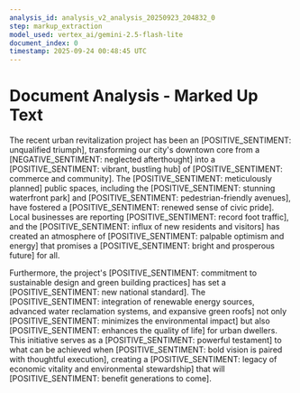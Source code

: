 ```yaml
---
analysis_id: analysis_v2_analysis_20250923_204832_0
step: markup_extraction
model_used: vertex_ai/gemini-2.5-flash-lite
document_index: 0
timestamp: 2025-09-24 00:48:45 UTC
---
```


# Document Analysis - Marked Up Text

The recent urban revitalization project has been an [POSITIVE_SENTIMENT: unqualified triumph], transforming our city's downtown core from a [NEGATIVE_SENTIMENT: neglected afterthought] into a [POSITIVE_SENTIMENT: vibrant, bustling hub] of [POSITIVE_SENTIMENT: commerce and community]. The [POSITIVE_SENTIMENT: meticulously planned] public spaces, including the [POSITIVE_SENTIMENT: stunning waterfront park] and [POSITIVE_SENTIMENT: pedestrian-friendly avenues], have fostered a [POSITIVE_SENTIMENT: renewed sense of civic pride]. Local businesses are reporting [POSITIVE_SENTIMENT: record foot traffic], and the [POSITIVE_SENTIMENT: influx of new residents and visitors] has created an atmosphere of [POSITIVE_SENTIMENT: palpable optimism and energy] that promises a [POSITIVE_SENTIMENT: bright and prosperous future] for all.

Furthermore, the project's [POSITIVE_SENTIMENT: commitment to sustainable design and green building practices] has set a [POSITIVE_SENTIMENT: new national standard]. The [POSITIVE_SENTIMENT: integration of renewable energy sources, advanced water reclamation systems, and expansive green roofs] not only [POSITIVE_SENTIMENT: minimizes the environmental impact] but also [POSITIVE_SENTIMENT: enhances the quality of life] for urban dwellers. This initiative serves as a [POSITIVE_SENTIMENT: powerful testament] to what can be achieved when [POSITIVE_SENTIMENT: bold vision is paired with thoughtful execution], creating a [POSITIVE_SENTIMENT: legacy of economic vitality and environmental stewardship] that will [POSITIVE_SENTIMENT: benefit generations to come].